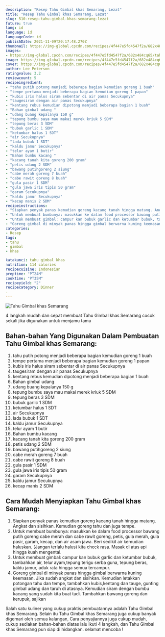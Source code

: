 ```yaml
---
description: "Resep Tahu Gimbal khas Semarang, Lezat"
title: "Resep Tahu Gimbal khas Semarang, Lezat"
slug: 510-resep-tahu-gimbal-khas-semarang-lezat
future: true
lang: id
language: id
languageCode: id
publishDate: 2021-11-09T20:17:48.270Z 
thumbnail: https://img-global.cpcdn.com/recipes/4f447e5fd4547f2a/682x484cq65/tahu-gimbal-khas-semarang-foto-resep-utama.png
images:
- https://img-global.cpcdn.com/recipes/4f447e5fd4547f2a/682x484cq65/tahu-gimbal-khas-semarang-foto-resep-utama.png
image: https://img-global.cpcdn.com/recipes/4f447e5fd4547f2a/682x484cq65/tahu-gimbal-khas-semarang-foto-resep-utama.png
cover: https://img-global.cpcdn.com/recipes/4f447e5fd4547f2a/682x484cq65/tahu-gimbal-khas-semarang-foto-resep-utama.png
author: Lee Peterson
ratingvalue: 3.2
reviewcount: 5
recipeingredient:
- "tahu putih potong menjadi beberapa bagian kemudian goreng 1 buah"
- "tempe pertama menjadi beberapa bagian kemudian goreng 1 papan"
- "kubis iris halus siram sebentar di air panas Secukupnya"
- "taugesiram dengan air panas Secukupnya"
- "kentang rebus kemudian dipotong menjadi beberapa bagian 1 buah"
- "Bahan gimbal udang "
- "udang buang kepalanya 150 g"
- "tepung bumbu saya mau makai merek kriuk 5 SDM"
- "tepung beras 3 SDM"
- "bubuk garlic 1 SDM"
- "ketumbar halus 1 SDT"
- "air Secukupnya"
- "lada bubuk 1 SDT"
- "kaldu jamur Secukupnya"
- "telur ayam 1 butir"
- "Bahan bumbu kacang "
- "kacang tanah kita goreng 200 gram"
- "petis udang 2 SDM"
- "bawang putihgoreng 2 siung"
- "cabe merah goreng 7 buah"
- "cabe rawit goreng 8 buah"
- "gula pasir 1 SDM"
- "gula jawa iris tipis 50 gram"
- "garam Secukupnya"
- "kaldu jamur Secukupnya"
- "kecap manis 2 SDM"
recipeinstructions:
- "Siapkan penyak panas kemudian goreng kacang tanah hingga matang. Angkat dan sisihkan. Kemudian goreng tahu dan juga tempe."
- "Untuk membuat bumbunya: masukkan ke dalam food processor bawang putih goreng cabe merah dan cabe rawit goreng, petis, gula merah, gula pasir, garam, kecap, dan air asam jawa. Beri sedikit air kemudian haluskan. (Jangan terlalu halus) kita check rasa. Masak di atas api hingga kuah mengental."
- "Untuk membuat gimbal: campur kan bubuk garlic dan ketumbar bubuk, tambahkan air, telur ayam,tepung terigu serba guna, tepung beras, kaldu jamur, aduk rata hingga semua tercampur."
- "Goreng gimbal di minyak panas hingga gimbal berwarna kuning keemasan. Jika sudah angkat dan sisihkan. Kemudian letakkan potongan tahu dan tempe, tambahkan kubis,kentang dan tauge, gunting gimbal udang dan taruh di atasnya. Kemudian siram dengan bumbu kacang yang sudah kita buat tadi. Tambahkan bawang goreng dan kerupuk, sajikan"
categories:
- Resep
tags:
- tahu
- gimbal
- khas

katakunci: tahu gimbal khas 
nutrition: 114 calories
recipecuisine: Indonesian
preptime: "PT24M"
cooktime: "PT35M"
recipeyield: "2"
recipecategory: Dinner
. 
---
```



![Tahu Gimbal khas Semarang](https://img-global.cpcdn.com/recipes/4f447e5fd4547f2a/682x484cq65/tahu-gimbal-khas-semarang-foto-resep-utama.png)

4 langkah mudah dan cepat membuat  Tahu Gimbal khas Semarang cocok sekali jika digunakan untuk menjamu tamu

<!--inarticleads1-->

## Bahan-bahan Yang Digunakan Dalam Pembuatan Tahu Gimbal khas Semarang:

1. tahu putih potong menjadi beberapa bagian kemudian goreng 1 buah
1. tempe pertama menjadi beberapa bagian kemudian goreng 1 papan
1. kubis iris halus siram sebentar di air panas Secukupnya
1. taugesiram dengan air panas Secukupnya
1. kentang rebus kemudian dipotong menjadi beberapa bagian 1 buah
1. Bahan gimbal udang 
1. udang buang kepalanya 150 g
1. tepung bumbu saya mau makai merek kriuk 5 SDM
1. tepung beras 3 SDM
1. bubuk garlic 1 SDM
1. ketumbar halus 1 SDT
1. air Secukupnya
1. lada bubuk 1 SDT
1. kaldu jamur Secukupnya
1. telur ayam 1 butir
1. Bahan bumbu kacang 
1. kacang tanah kita goreng 200 gram
1. petis udang 2 SDM
1. bawang putihgoreng 2 siung
1. cabe merah goreng 7 buah
1. cabe rawit goreng 8 buah
1. gula pasir 1 SDM
1. gula jawa iris tipis 50 gram
1. garam Secukupnya
1. kaldu jamur Secukupnya
1. kecap manis 2 SDM



<!--inarticleads2-->

## Cara Mudah Menyiapkan Tahu Gimbal khas Semarang:

1. Siapkan penyak panas kemudian goreng kacang tanah hingga matang. Angkat dan sisihkan. Kemudian goreng tahu dan juga tempe.
1. Untuk membuat bumbunya: masukkan ke dalam food processor bawang putih goreng cabe merah dan cabe rawit goreng, petis, gula merah, gula pasir, garam, kecap, dan air asam jawa. Beri sedikit air kemudian haluskan. (Jangan terlalu halus) kita check rasa. Masak di atas api hingga kuah mengental.
1. Untuk membuat gimbal: campur kan bubuk garlic dan ketumbar bubuk, tambahkan air, telur ayam,tepung terigu serba guna, tepung beras, kaldu jamur, aduk rata hingga semua tercampur.
1. Goreng gimbal di minyak panas hingga gimbal berwarna kuning keemasan. Jika sudah angkat dan sisihkan. Kemudian letakkan potongan tahu dan tempe, tambahkan kubis,kentang dan tauge, gunting gimbal udang dan taruh di atasnya. Kemudian siram dengan bumbu kacang yang sudah kita buat tadi. Tambahkan bawang goreng dan kerupuk, sajikan




Salah satu kuliner yang cukup praktis pembuatannya adalah  Tahu Gimbal khas Semarang. Selain itu  Tahu Gimbal khas Semarang  juga cukup banyak digemari oleh semua kalangan, Cara penyajiannya juga cukup mudah, cukup sediakan bahan-bahan diatas lalu ikuti 4 langkah, dan  Tahu Gimbal khas Semarang  pun siap di hidangkan. selamat mencoba !
